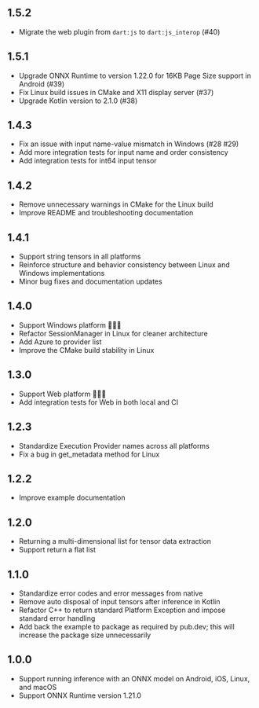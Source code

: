 ## 1.5.2
* Migrate the web plugin from `dart:js` to `dart:js_interop` (#40)

## 1.5.1
* Upgrade ONNX Runtime to version 1.22.0 for 16KB Page Size support in Android (#39)
* Fix Linux build issues in CMake and X11 display server (#37)
* Upgrade Kotlin version to 2.1.0 (#38)

## 1.4.3
* Fix an issue with input name-value mismatch in Windows (#28 #29)
* Add more integration tests for input name and order consistency
* Add integration tests for int64 input tensor

## 1.4.2
* Remove unnecessary warnings in CMake for the Linux build
* Improve README and troubleshooting documentation

## 1.4.1
* Support string tensors in all platforms
* Reinforce structure and behavior consistency between Linux and Windows implementations
* Minor bug fixes and documentation updates

## 1.4.0
* Support Windows platform 🎉🎉🎉
* Refactor SessionManager in Linux for cleaner architecture
* Add Azure to provider list
* Improve the CMake build stability in Linux

## 1.3.0
* Support Web platform 🎉🎉🎉
* Add integration tests for Web in both local and CI

## 1.2.3
* Standardize Execution Provider names across all platforms
* Fix a bug in get_metadata method for Linux

## 1.2.2
* Improve example documentation

## 1.2.0
* Returning a multi-dimensional list for tensor data extraction
* Support return a flat list

## 1.1.0
* Standardize error codes and error messages from native
* Remove auto disposal of input tensors after inference in Kotlin
* Refactor C++ to return standard Platform Exception and impose standard error handling
* Add back the example to package as required by pub.dev; this will increase the package size unnecessarily

## 1.0.0
* Support running inference with an ONNX model on Android, iOS, Linux, and macOS
* Support ONNX Runtime version 1.21.0
